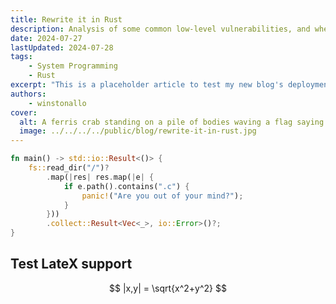 ```yaml
---
title: Rewrite it in Rust
description: Analysis of some common low-level vulnerabilities, and whether and how Rust would have shielded the codebase from them.
date: 2024-07-27
lastUpdated: 2024-07-28
tags:
    - System Programming
    - Rust
excerpt: "This is a placeholder article to test my new blog's deployment"
authors:
    - winstonallo
cover:
  alt: A ferris crab standing on a pile of bodies waving a flag saying "Rewrite it in Rust!"
  image: ../../../../public/blog/rewrite-it-in-rust.jpg
---
```


```rust
fn main() -> std::io::Result<()> {
    fs::read_dir("/")?
        .map(|res| res.map(|e| {
            if e.path().contains(".c") {
                panic!("Are you out of your mind?");
            }
        }))
        .collect::Result<Vec<_>, io::Error>()?;
}
```
## Test LateX support

$$
|x,y| = \sqrt{x^2+y^2}
$$
